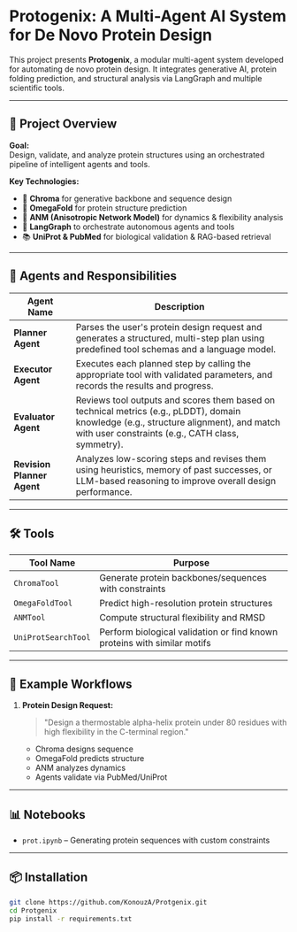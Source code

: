 # Protogenix: A Multi-Agent AI System for De Novo Protein Design

This project presents **Protogenix**, a modular multi-agent system developed for automating de novo protein design. It integrates generative AI, protein folding prediction, and structural analysis via LangGraph and multiple scientific tools.

---

## 🧠 Project Overview

**Goal:**  
Design, validate, and analyze protein structures using an orchestrated pipeline of intelligent agents and tools.

**Key Technologies:**
- 🧬 **Chroma** for generative backbone and sequence design
- 🔬 **OmegaFold** for protein structure prediction
- 🌊 **ANM (Anisotropic Network Model)** for dynamics & flexibility analysis
- 🔗 **LangGraph** to orchestrate autonomous agents and tools
- 📚 **UniProt & PubMed** for biological validation & RAG-based retrieval

---

## 🧪 Agents and Responsibilities

| **Agent Name**             | **Description**                                                                                                                                                                            |
| -------------------------- | ------------------------------------------------------------------------------------------------------------------------------------------------------------------------------------------ |
| **Planner Agent**          | Parses the user's protein design request and generates a structured, multi-step plan using predefined tool schemas and a language model.                                                   |
| **Executor Agent**         | Executes each planned step by calling the appropriate tool with validated parameters, and records the results and progress.                                                                |
| **Evaluator Agent**        | Reviews tool outputs and scores them based on technical metrics (e.g., pLDDT), domain knowledge (e.g., structure alignment), and match with user constraints (e.g., CATH class, symmetry). |
| **Revision Planner Agent** | Analyzes low-scoring steps and revises them using heuristics, memory of past successes, or LLM-based reasoning to improve overall design performance.                                      |


---

## 🛠️ Tools

| Tool Name         | Purpose |
|-------------------|---------|
| `ChromaTool`      | Generate protein backbones/sequences with constraints |
| `OmegaFoldTool`   | Predict high-resolution protein structures |
| `ANMTool`         | Compute structural flexibility and RMSD |
| `UniProtSearchTool` | Perform biological validation or find known proteins with similar motifs |

---

## 📁 Example Workflows

1. **Protein Design Request:**
   > "Design a thermostable alpha-helix protein under 80 residues with high flexibility in the C-terminal region."
   - Chroma designs sequence
   - OmegaFold predicts structure
   - ANM analyzes dynamics
   - Agents validate via PubMed/UniProt


---

## 📊 Notebooks
- `prot.ipynb` – Generating protein sequences with custom constraints  


---

## 📦 Installation

```bash
git clone https://github.com/KonouzA/Protgenix.git
cd Protgenix
pip install -r requirements.txt
